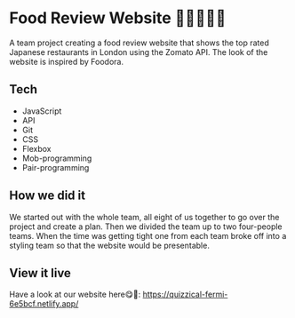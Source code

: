 # Food Review Website 🍣🇯🇵🇬🇧

A team project creating a food review website that shows the top rated Japanese restaurants in London using the Zomato API. The look of the website is inspired by Foodora. 

## Tech

- JavaScript
- API
- Git
- CSS
- Flexbox
- Mob-programming
- Pair-programming

## How we did it

We started out with the whole team, all eight of us together to go over the project and create a plan. Then we divided the team up to two four-people teams. When the time was getting tight one from each team broke off into a styling team so that the website would be presentable. 

## View it live

Have a look at our website here😋🥢: https://quizzical-fermi-6e5bcf.netlify.app/
